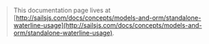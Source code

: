 > This documentation page lives at [http://sailsjs.com/docs/concepts/models-and-orm/standalone-waterline-usage](http://sailsjs.com/docs/concepts/models-and-orm/standalone-waterline-usage).
